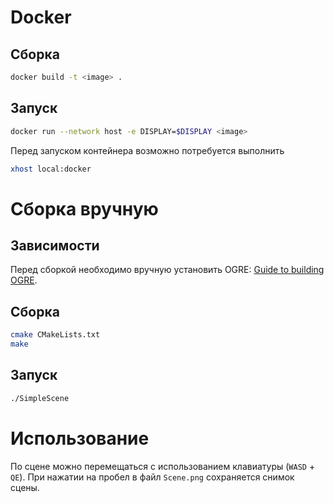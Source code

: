# Docker

## Сборка 

```bash
docker build -t <image> .
```

## Запуск

```bash
docker run --network host -e DISPLAY=$DISPLAY <image>
```

Перед запуском контейнера возможно потребуется выполнить 
```bash
xhost local:docker
```

# Сборка вручную

## Зависимости

Перед сборкой необходимо вручную установить OGRE: [Guide to building OGRE](https://ogrecave.github.io/ogre/api/1.12/building-ogre.html).

## Сборка 

```bash
cmake CMakeLists.txt
make
```

## Запуск

```bash
./SimpleScene
```

# Использование

По сцене можно перемещаться с использованием клавиатуры (`WASD` + `QE`). При нажатии на пробел в файл `Scene.png` сохраняется снимок сцены.
